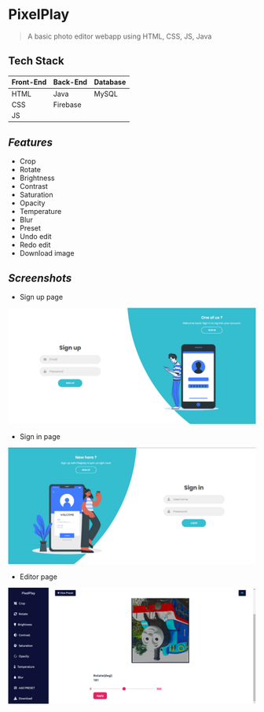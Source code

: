 # PixelPlay
> A basic photo editor webapp using HTML, CSS, JS, Java

## Tech Stack
| Front-End | Back-End  | Database   |
| --------  | --------- | ---------- |
| HTML      | Java      | MySQL      |
| CSS       | Firebase  | &nbsp;     |
| JS        | &nbsp;    | &nbsp;     |

## *Features*
 - Crop
 - Rotate
 - Brightness
 - Contrast
 - Saturation
 - Opacity
 - Temperature
 - Blur
 - Preset 
 - Undo edit
 - Redo edit
 - Download image

## *Screenshots*
 - Sign up page

![SignUp](https://raw.githubusercontent.com/kenypatel233/pixelPlay/master/src/main/webapp/img/readme-img/signup.png?token=AMVFY6H23YCDNV5SZTF33TTAXNE5K)
 
 - Sign in page

![SignIn](https://raw.githubusercontent.com/kenypatel233/pixelPlay/master/src/main/webapp/img/readme-img/signin.png?token=AMVFY6G3IZR75LB33X6DUS3AXNFKS)

 - Editor page

![Editor](https://raw.githubusercontent.com/kenypatel233/pixelPlay/master/src/main/webapp/img/readme-img/main%20page.png?token=AMVFY6GSR5L4TFJPGSAPLF3AXNH7C)
